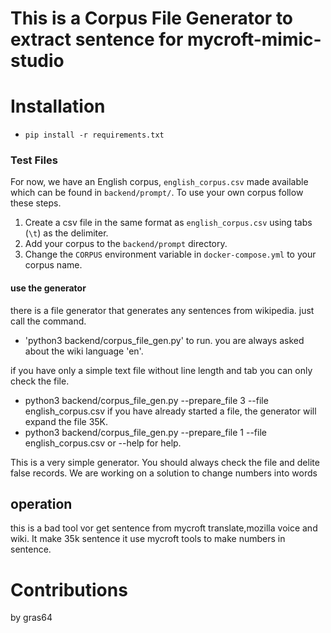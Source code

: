 # This is a Corpus File Generator to extract sentence for mycroft-mimic-studio


# Installation
* `pip install -r requirements.txt`


### Test Files

For now, we have an English corpus, `english_corpus.csv` made available which
can be found in `backend/prompt/`. To use your own corpus follow these steps.

1. Create a csv file in the same format as `english_corpus.csv` using tabs
   (`\t`) as the delimiter.
2. Add your corpus to the `backend/prompt` directory.
3. Change the `CORPUS` environment variable in `docker-compose.yml` to your
   corpus name.
   
#### use the generator

there is a file generator that generates any sentences from wikipedia. just call the command. 
* 'python3 backend/corpus_file_gen.py'
to run. you are always asked about the wiki language 'en'.

if you have only a simple text file without line length and tab you can only check the file.
* python3 backend/corpus_file_gen.py --prepare_file 3 --file english_corpus.csv
if you have already started a file, the generator will expand the file 35K.
* python3 backend/corpus_file_gen.py --prepare_file 1 --file english_corpus.csv
or --help for help.

This is a very simple generator.
You should always check the file and delite false records. We are working on a solution to change numbers into words

## operation

this is a bad tool vor get sentence from mycroft translate,mozilla voice and wiki. It make 35k sentence it use mycroft tools to make numbers in sentence.

# Contributions
by gras64
